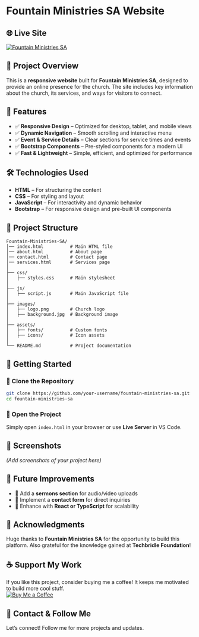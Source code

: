 # Fountain Ministries SA Website

## 🌐 Live Site  
[![Fountain Ministries SA](https://img.shields.io/badge/Live%20Site-Click%20Here-brightgreen)](https://fountainministrysa.netlify.app/)

## 📌 Project Overview  
This is a **responsive website** built for **Fountain Ministries SA**, designed to provide an online presence for the church. The site includes key information about the church, its services, and ways for visitors to connect.

## 🎯 Features  
- ✅ **Responsive Design** – Optimized for desktop, tablet, and mobile views  
- ✅ **Dynamic Navigation** – Smooth scrolling and interactive menu  
- ✅ **Event & Service Details** – Clear sections for service times and events  
- ✅ **Bootstrap Components** – Pre-styled components for a modern UI  
- ✅ **Fast & Lightweight** – Simple, efficient, and optimized for performance  

## 🛠️ Technologies Used  
- **HTML** – For structuring the content  
- **CSS** – For styling and layout  
- **JavaScript** – For interactivity and dynamic behavior  
- **Bootstrap** – For responsive design and pre-built UI components  

## 📂 Project Structure  
```
Fountain-Ministries-SA/
│── index.html          # Main HTML file
│── about.html          # About page
│── contact.html        # Contact page
│── services.html       # Services page
│
├── css/
│   ├── styles.css      # Main stylesheet
│
├── js/
│   ├── script.js       # Main JavaScript file
│
├── images/
│   ├── logo.png        # Church logo
│   ├── background.jpg  # Background image
│
├── assets/
│   ├── fonts/          # Custom fonts
│   ├── icons/          # Icon assets
│
└── README.md           # Project documentation
```

## 🚀 Getting Started  
### 🔹 Clone the Repository  
```bash
git clone https://github.com/your-username/fountain-ministries-sa.git
cd fountain-ministries-sa
```
### 🔹 Open the Project  
Simply open `index.html` in your browser or use **Live Server** in VS Code.  

## 📸 Screenshots  
*(Add screenshots of your project here)*  

## 📌 Future Improvements  
- 🔹 Add a **sermons section** for audio/video uploads  
- 🔹 Implement a **contact form** for direct inquiries  
- 🔹 Enhance with **React or TypeScript** for scalability  

## 🙏 Acknowledgments  
Huge thanks to **Fountain Ministries SA** for the opportunity to build this platform. Also grateful for the knowledge gained at **Techbridle Foundation**!  

## ☕ Support My Work  
If you like this project, consider buying me a coffee! It keeps me motivated to build more cool stuff.  
[![Buy Me a Coffee](https://img.shields.io/badge/Buy%20Me%20a%20Coffee-Donate-yellow)](https://www.buymeacoffee.com/yourusername)  

## 📩 Contact & Follow Me  
Let’s connect! Follow me for more projects and updates.  
